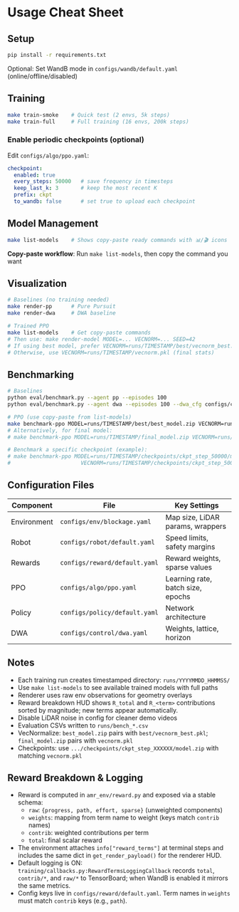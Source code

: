# Usage Cheat Sheet

## Setup
```bash
pip install -r requirements.txt
```
Optional: Set WandB mode in `configs/wandb/default.yaml` (online/offline/disabled)

## Training
```bash
make train-smoke    # Quick test (2 envs, 5k steps)
make train-full     # Full training (16 envs, 200k steps)
```

### Enable periodic checkpoints (optional)
Edit `configs/algo/ppo.yaml`:
```yaml
checkpoint:
  enabled: true
  every_steps: 50000   # save frequency in timesteps
  keep_last_k: 3       # keep the most recent K
  prefix: ckpt
  to_wandb: false      # set true to upload each checkpoint
```

## Model Management
```bash
make list-models    # Shows copy-paste ready commands with 📊/🎬 icons
```
**Copy-paste workflow**: Run `make list-models`, then copy the command you want

## Visualization
```bash
# Baselines (no training needed)
make render-pp      # Pure Pursuit
make render-dwa     # DWA baseline

# Trained PPO
make list-models    # Get copy-paste commands
# Then use: make render-model MODEL=... VECNORM=... SEED=42
# If using best model, prefer VECNORM=runs/TIMESTAMP/best/vecnorm_best.pkl
# Otherwise, use VECNORM=runs/TIMESTAMP/vecnorm.pkl (final stats)
```

## Benchmarking
```bash
# Baselines
python eval/benchmark.py --agent pp --episodes 100
python eval/benchmark.py --agent dwa --episodes 100 --dwa_cfg configs/control/dwa.yaml

# PPO (use copy-paste from list-models)
make benchmark-ppo MODEL=runs/TIMESTAMP/best/best_model.zip VECNORM=runs/TIMESTAMP/best/vecnorm_best.pkl
# Alternatively, for final model:
# make benchmark-ppo MODEL=runs/TIMESTAMP/final_model.zip VECNORM=runs/TIMESTAMP/vecnorm.pkl

# Benchmark a specific checkpoint (example):
# make benchmark-ppo MODEL=runs/TIMESTAMP/checkpoints/ckpt_step_50000/model.zip \
#                      VECNORM=runs/TIMESTAMP/checkpoints/ckpt_step_50000/vecnorm.pkl
```

## Configuration Files

| Component | File | Key Settings |
|-----------|------|--------------|
| Environment | `configs/env/blockage.yaml` | Map size, LiDAR params, wrappers |
| Robot | `configs/robot/default.yaml` | Speed limits, safety margins |
| Rewards | `configs/reward/default.yaml` | Reward weights, sparse values |
| PPO | `configs/algo/ppo.yaml` | Learning rate, batch size, epochs |
| Policy | `configs/policy/default.yaml` | Network architecture |
| DWA | `configs/control/dwa.yaml` | Weights, lattice, horizon |

## Notes
- Each training run creates timestamped directory: `runs/YYYYMMDD_HHMMSS/`
- Use `make list-models` to see available trained models with full paths
- Renderer uses raw env observations for geometry overlays
- Reward breakdown HUD shows `R_total` and `R_<term>` contributions sorted by magnitude; new terms appear automatically.
- Disable LiDAR noise in config for cleaner demo videos
- Evaluation CSVs written to `runs/bench_*.csv`
- VecNormalize: `best_model.zip` pairs with `best/vecnorm_best.pkl`; `final_model.zip` pairs with `vecnorm.pkl`
- Checkpoints: use `.../checkpoints/ckpt_step_XXXXXX/model.zip` with matching `vecnorm.pkl`

## Reward Breakdown & Logging

- Reward is computed in `amr_env/reward.py` and exposed via a stable schema:
  - `raw`: `{progress, path, effort, sparse}` (unweighted components)
  - `weights`: mapping from term name to weight (keys match `contrib` names)
  - `contrib`: weighted contributions per term
  - `total`: final scalar reward
- The environment attaches `info["reward_terms"]` at terminal steps and includes the same dict in `get_render_payload()` for the renderer HUD.
- Default logging is ON: `training/callbacks.py:RewardTermsLoggingCallback` records `total`, `contrib/*`, and `raw/*` to TensorBoard; when WandB is enabled it mirrors the same metrics.
- Config keys live in `configs/reward/default.yaml`. Term names in `weights` must match `contrib` keys (e.g., `path`).
